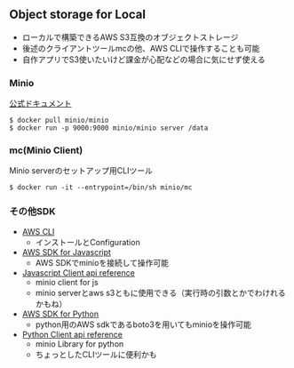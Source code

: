 ## Object storage for Local
- ローカルで構築できるAWS S3互換のオブジェクトストレージ  
- 後述のクライアントツールmcの他、AWS CLIで操作することも可能
- 自作アプリでS3使いたいけど課金が心配などの場合に気にせず使える

### Minio

[公式ドキュメント](https://docs.min.io/)

```
$ docker pull minio/minio
$ docker run -p 9000:9000 minio/minio server /data
```

### mc(Minio Client)

Minio serverのセットアップ用CLIツール

```
$ docker run -it --entrypoint=/bin/sh minio/mc
```

### その他SDK
  - [AWS CLI](https://docs.min.io/docs/aws-cli-with-minio)
    - インストールとConfiguration
  - [AWS SDK for Javascript](https://docs.min.io/docs/how-to-use-aws-sdk-for-javascript-with-minio-server.html)
    - AWS SDKでminioを接続して操作可能
  - [Javascript Client api reference](https://docs.min.io/docs/javascript-client-api-reference.html)
    - minio client for js
    - minio serverとaws s3ともに使用できる（実行時の引数とかでわけれるかもね）
  - [AWS SDK for Python](https://docs.min.io/docs/how-to-use-aws-sdk-for-python-with-minio-server.html)
    - python用のAWS sdkであるboto3を用いてもminioを操作可能
  - [Python Client api reference](https://docs.min.io/docs/python-client-api-reference)
    - minio Library for python
    - ちょっとしたCLIツールに便利かも